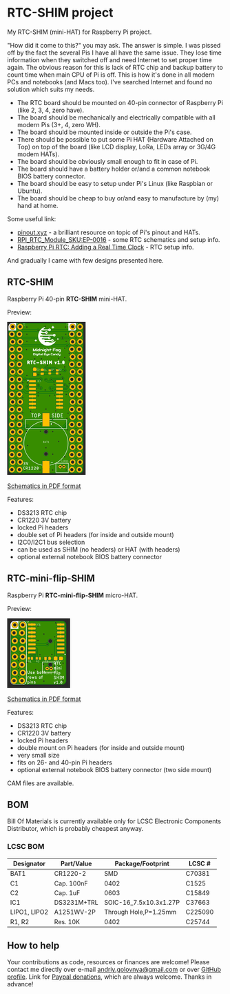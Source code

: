 # RTC-SHIM project

My RTC-SHIM (mini-HAT) for Raspberry Pi project.

"How did it come to this?" you may ask.
The answer is simple.
I was pissed off by the fact the several Pis I have all have the same issue.
They lose time information when they switched off and need Internet to set proper time again.
The obvious reason for this is lack of RTC chip and backup battery to count time when main CPU of Pi is off.
This is how it's done in all modern PCs and notebooks (and Macs too).
I've searched Internet and found no solution which suits my needs.

- The RTC board should be mounted on 40-pin connector of Raspberry Pi (like 2, 3, 4, zero have).
- The board should be mechanically and electrically compatible with all modern Pis (3+, 4, zero WH).
- The board should be mounted inside or outside the Pi's case.
- There should be possible to put some Pi HAT (Hardware Attached on Top) on top of the board (like LCD display, LoRa, LEDs array or 3G/4G modem HATs).
- The board should be obviously small enough to fit in case of Pi.
- The board should have a battery holder or/and a common notebook BIOS battery connector.
- The board should be easy to setup under Pi's Linux (like Raspbian or Ubuntu).
- The board should be cheap to buy or/and easy to manufacture by (my) hand at home.

Some useful link:

- [pinout.xyz](https://pinout.xyz/) - a brilliant resource on topic of Pi's pinout and HATs.
- [RPI_RTC_Module_SKU:EP-0016](https://wiki.52pi.com/index.php/RPI_RTC_Module_SKU:EP-0016) - some RTC schematics and setup info.
- [Raspberry Pi RTC: Adding a Real Time Clock](https://pimylifeup.com/raspberry-pi-rtc/) - RTC setup info.

And gradually I came with few designs presented here.

## RTC-SHIM

Raspberry Pi 40-pin **RTC-SHIM** mini-HAT.

Preview:

![RTC-SHIM preview](RTC-SHIM.png)

[Schematics in PDF format](RTC-SHIM.pdf)

Features:

- DS3213 RTC chip
- CR1220 3V battery
- locked Pi headers
- double set of Pi headers (for inside and outside mount)
- I2C0/I2C1 bus selection
- can be used as SHIM (no headers) or HAT (with headers)
- optional external notebook BIOS battery connector

## RTC-mini-flip-SHIM

Raspberry Pi **RTC-mini-flip-SHIM** micro-HAT.

Preview:

![RTC-mini-flip-SHIM preview](RTC-mini-flip-SHIM.png)

[Schematics in PDF format](RTC-mini-flip-SHIM.pdf)

Features:

- DS3213 RTC chip
- CR1220 3V battery
- locked Pi headers
- double mount on Pi headers (for inside and outside mount)
- very small size
- fits on 26- and 40-pin Pi headers
- optional external notebook BIOS battery connector (two side mount)

CAM files are available.

## BOM

Bill Of Materials is currently available only for LCSC Electronic Components Distributor, which is probably cheapest anyway.

### LCSC BOM

|Designator  |Part/Value |Package/Footprint     |LCSC # |
|------------|-----------|----------------------|-------|
|BAT1        |CR1220-2   |SMD                   |C70381 |
|C1          |Cap. 100nF |0402                  |C1525  |
|C2          |Cap. 1uF   |0603                  |C15849 |
|IC1         |DS3231M+TRL|SOIC-16_7.5x10.3x1.27P|C37663 |
|LIPO1, LIPO2|A1251WV-2P |Through Hole,P=1.25mm |C225090|
|R1, R2      |Res. 10K   |0402                  |C25744 |

## How to help

Your contributions as code, resources or finances are welcome!
Please contact me directly over e-mail andriy.golovnya@gmail.com or over [GitHub profile](https://github.com/red-scorp).
Link for [Paypal donations](http://paypal.me/redscorp), which are always welcome.
Thanks in advance!
